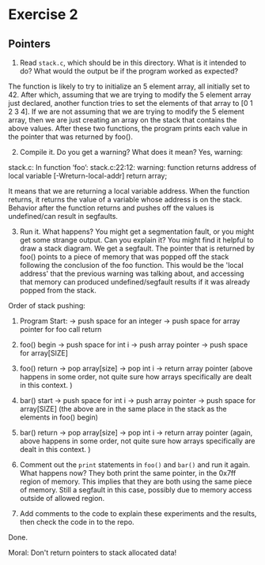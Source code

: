 # Exercise 2
## Pointers


1.  Read `stack.c`, which should be in this directory.  What is it
intended to do?  What would the output be if the program worked as
expected?

The function is likely to try to initialize an 5 element array, all initially set to 42. 
After which, assuming that we are trying to modify the 5 element array just declared, another function tries to set the elements of that array to [0 1 2 3 4]. If we are not assuming that we are trying to modify the 5 element array, then we are just creating an array on the stack that contains the above values. 
After these two functions, the program prints each value in the pointer that was returned by foo(). 

2.  Compile it.  Do you get a warning?  What does it mean?
Yes, warning:

stack.c: In function ‘foo’:
stack.c:22:12: warning: function returns address of local variable [-Wreturn-local-addr]
     return array;

It means that we are returning a local variable address. When the function returns, it returns the value of a variable whose address is on the stack. Behavior after the function returns and pushes off the values is undefined/can result in segfaults. 


3.  Run it.  What happens?  You might get a segmentation fault, or you might get some strange output.  Can you explain it?  You might find it
helpful to draw a stack diagram.
We get a segfault. The pointer that is returned by foo() points to a piece of memory that was popped off the stack following the conclusion of the foo function. This would be the 'local address' that the previous warning was talking about, and accessing that memory can produced undefined/segfault results if it was already popped from the stack. 

Order of stack pushing:

1. Program Start:
-> push space for an integer
-> push space for array pointer for foo call return
2. foo() begin
-> push space for int i
-> push array pointer
-> push space for array[SIZE]
3. foo() return
-> pop array[size]
-> pop int i
-> return array pointer
(above happens in some order, not quite sure how arrays specifically are dealt in this context. )

4. bar() start
-> push space for int i
-> push array pointer
-> push space for array[SIZE]
(the above are in the same place in the stack as the elements in foo() begin)

5. bar() return
-> pop array[size]
-> pop int i
-> return array pointer
(again, above happens in some order, not quite sure how arrays specifically are dealt in this context. )



4.  Comment out the `print` statements in `foo()` and `bar()` and run
it again.  What happens now?
They both print the same pointer, in the 0x7ff region of memory. This implies that they are both using the same piece of memory. Still a segfault in this case, possibly due to memory access outside of allowed region. 


5.  Add comments to the code to explain these experiments and the results,
then check the code in to the repo.

Done. 


Moral: Don't return pointers to stack allocated data!
